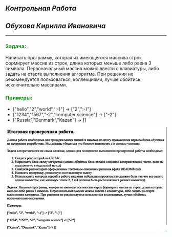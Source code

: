 ## ***Контрольная Работа***
## ***Обухова Кирилла Ивановича***
---
### <span style="color:green">**Задача:**
Написать программу, которая из имеющегося массива строк формирует массив из строк, длина которых меньше либо равна 3 символа. Первоначальный массив можно ввести с клавиатуры, либо задать  на старте выполнения алгоритма. При решении не рекомендуется пользоваться, коллекциями, лучше обойтись исключительно массивами.
### <span style="color:green">**Примеры:**
* ["hello","2","world",":-)"] -> ["2",":-)"]
* ["1234","1567","-2","computer science"] -> ["-2"]
* ["Russia","Denmark","Kazan"] -> []

![Контрольная работа](Test.png)

